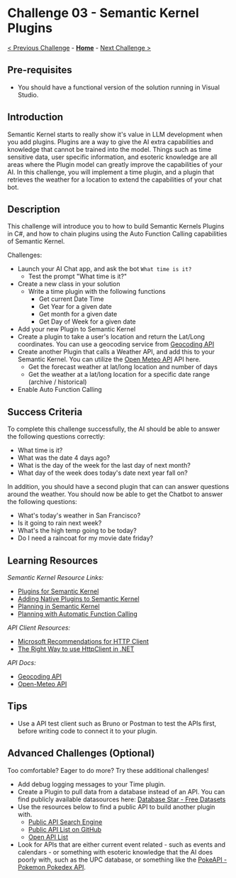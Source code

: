 # Challenge 03 - Semantic Kernel Plugins

[< Previous Challenge](./Challenge-02.md) - **[Home](../README.md)** - [Next Challenge >](./Challenge-04.md)

## Pre-requisites

* You should have a functional version of the solution running in Visual Studio.

## Introduction
Semantic Kernel starts to really show it's value in LLM development when you add plugins. Plugins are a way to give the AI extra capabilities and knowledge that cannot be trained into the model. Things such as time sensitive data, user specific information, and esoteric knowledge are all areas where the Plugin model can greatly improve the capabilities of your AI. In this challenge, you will implement a time plugin, and a plugin that retrieves the weather for a location to extend the capabilities of your chat bot.


## Description

This challenge will introduce you to how to build Semantic Kernels Plugins in C#, and how to chain plugins using the Auto Function Calling capabilities of Semantic Kernel.

Challenges:

* Launch your AI Chat app, and ask the bot `What time is it?`
  - Test the prompt "What time is it?"
* Create a new class in your solution
  - Write a time plugin with the following functions
    - Get current Date Time
    - Get Year for a given date
    - Get month for a given date
    - Get Day of Week for a given date
* Add your new Plugin to Semantic Kernel
* Create a plugin to take a user's location and return the Lat/Long coordinates. You can use a geocoding service from [Geocoding API](https://geocode.maps.co/)
* Create another Plugin that calls a Weather API, and add this to your Semantic Kernel. You can utilize the [Open Meteo API](https://open-meteo.com/en/docs) API here.
  - Get the forecast weather at lat/long location and number of days
  - Get the weather at a lat/long location for a specific date range (archive / historical)
* Enable Auto Function Calling
 

## Success Criteria

To complete this challenge successfully, the AI should be able to answer the following questions correctly:
- What time is it?
- What was the date 4 days ago?
- What is the day of the week for the last day of next month?
- What day of the week does today's date next year fall on?

In addition, you should have a second plugin that can can answer questions around the weather. You should now be able to get the Chatbot to answer the following questions:
- What's today's weather in San Francisco?
- Is it going to rain next week?
- What's the high temp going to be today?
- Do I need a raincoat for my movie date friday?

## Learning Resources

*Semantic Kernel Resource Links:*

- [Plugins for Semantic Kernel](https://learn.microsoft.com/en-us/semantic-kernel/concepts/plugins/?pivots=programming-language-csharp)
- [Adding Native Plugins to Semantic Kernel](https://learn.microsoft.com/en-us/semantic-kernel/concepts/plugins/adding-native-plugins?pivots=programming-language-csharp)
- [Planning in Semantic Kernel](https://learn.microsoft.com/en-us/semantic-kernel/concepts/planning?pivots=programming-language-csharp)
- [Planning with Automatic Function Calling](https://devblogs.microsoft.com/semantic-kernel/planning-with-semantic-kernel-using-automatic-function-calling/)

*API Client Resources:*
- [Microsoft Recommendations for HTTP Client](https://learn.microsoft.com/en-us/dotnet/fundamentals/networking/http/httpclient-guidelines#recommended-use)
- [The Right Way to use HttpClient in .NET](https://www.milanjovanovic.tech/blog/the-right-way-to-use-httpclient-in-dotnet)

*API Docs:*
- [Geocoding API](https://geocode.maps.co/)
- [Open-Meteo API](https://open-meteo.com/en/docs)


## Tips
- Use a API test client such as Bruno or Postman to test the APIs  first, before writing code to connect it to your plugin.

## Advanced Challenges (Optional)

Too comfortable?  Eager to do more?  Try these additional challenges!

- Add debug logging messages to your Time plugin.
- Create a Plugin to pull data from a database instead of an API. You can find publicly available datasources here: [Database Star - Free Datasets](https://www.databasestar.com/free-data-sets/)
- Use the resources below to find a public API to build another plugin with.
  - [Public API Search Engine](https://publicapis.io/)
  - [Public API List on GitHub](https://github.com/public-api-lists/public-api-lists)
  - [Open API List](https://apilist.fun/)
- Look for APIs that are either current event related - such as  events and calendars - or something with esoteric knowledge that the AI does poorly with, such as the UPC database, or something like the [PokeAPI - Pokemon Pokedex API](https://pokeapi.co/docs/v2).